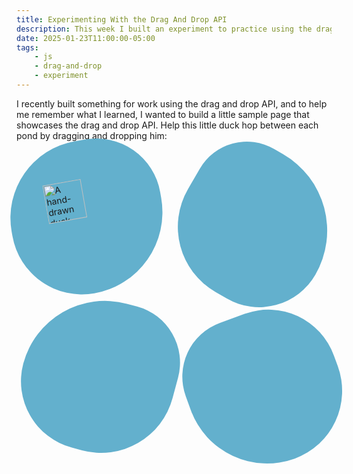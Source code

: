 ```yaml
---
title: Experimenting With the Drag And Drop API
description: This week I built an experiment to practice using the drag and drop web API.
date: 2025-01-23T11:00:00-05:00
tags:
    - js
    - drag-and-drop
    - experiment
---
```

I recently built something for work using the drag and drop API, and to help me remember what I learned, I wanted to build a little sample page that showcases the drag and drop API.
Help this little duck hop between each pond by dragging and dropping him:

<style>
	.drag-and-drop {
		display: grid;
		grid-template-rows: repeat(2, 1fr);
		grid-template-columns: repeat(2, 1fr);
		aspect-ratio: 1/1;
		gap: 1em;

		& > div {
			background: #63b0cd;
			border-radius: 20%;

			display: grid;
			align-items: center;
			justify-items: center;
		}

		.pond1 {
			border-radius: 66% 55% 70% 60%;
			transform: rotate(-10deg);
			position: relative;
			top: -15px;
			left: -10px;
		}

		.pond2 {
			border-radius: 37% 60% 44% 51%;
			transform: rotate(30deg);
		}

		.pond3 {
			border-radius: 80% 55% 70% 65%;
			transform: rotate(15deg);
			position: relative;
			top: -20px;
			right: -10px;
		}

		.pond4 {
			border-radius: 70% 85% 88% 99%;
			transform: rotate(-20deg);
			position: relative;
			right: -15px;
		}

		.duck {
			width: 50%;
			cursor: grab;
		}

		.duck:active {
			cursor: grabbing;
		}

		.duck.hidden {
			visibility: hidden;
		}
	}
</style>
<div class="drag-and-drop experiment">		
	<div class="pond1">
		<img src="/assets/images/drag-and-drop/duck.png" alt="A hand-drawn duck. He is a handsome young man." class="duck" draggable="true">
	</div>
	<div class="pond2"></div>
	<div class="pond3"></div>
	<div class="pond4"></div>
</div>
<script src="/assets/scripts/drag-and-drop-experiment.js"></script>
